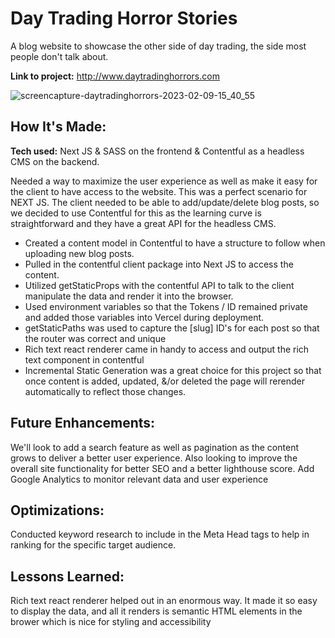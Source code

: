 # Day Trading Horror Stories
A blog website to showcase the other side of day trading, the side most people don't talk about.

**Link to project:** http://www.daytradinghorrors.com

![screencapture-daytradinghorrors-2023-02-09-15_40_55](https://user-images.githubusercontent.com/106452102/217962291-91aa71f4-0ca2-4e05-b23f-9fea0f8e139a.png)

## How It's Made:

**Tech used:** Next JS & SASS on the frontend & Contentful as a headless CMS on the backend.

Needed a way to maximize the user experience as well as make it easy for the client to have access to the website. This was a perfect scenario for NEXT JS. The client needed to be able to add/update/delete blog posts, so we decided to use Contentful for this as the learning curve is straightforward and they have a great API for the headless CMS. 

- Created a content model in Contentful to have a structure to follow when uploading new blog posts.
- Pulled in the contentful client package into Next JS to access the content.
- Utilized getStaticProps with the contentful API to talk to the client manipulate the data and render it into the browser. 
- Used environment variables so that the Tokens / ID remained private and added those variables into Vercel during deployment.
- getStaticPaths was used to capture the [slug] ID's for each post so that the router was correct and unique
- Rich text react renderer came in handy to access and output the rich text component in contentful
- Incremental Static Generation was a great choice for this project so that once content is added, updated, &/or deleted the page will rerender automatically to reflect those changes.

## Future Enhancements:
We'll look to add a search feature as well as pagination as the content grows to deliver a better user experience.
Also looking to improve the overall site functionality for better SEO and a better lighthouse score.
Add Google Analytics to monitor relevant data and user experience

## Optimizations:
Conducted keyword research to include in the Meta Head tags to help in ranking for the specific target audience.

## Lessons Learned:
Rich text react renderer helped out in an enormous way. It made it so easy to display the data, and all it renders is semantic HTML elements in the brower which is nice for styling and accessibility
